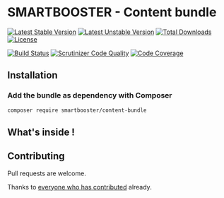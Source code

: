 # SMARTBOOSTER - Content bundle

[![Latest Stable Version](https://poser.pugx.org/smartbooster/content-bundle/v/stable)](https://packagist.org/packages/smartbooster/content-bundle)
[![Latest Unstable Version](https://poser.pugx.org/smartbooster/content-bundle/v/unstable)](https://packagist.org/packages/smartbooster/content-bundle)
[![Total Downloads](https://poser.pugx.org/smartbooster/content-bundle/downloads)](https://packagist.org/packages/smartbooster/content-bundle)
[![License](https://poser.pugx.org/smartbooster/content-bundle/license)](https://packagist.org/packages/smartbooster/content-bundle)

[![Build Status](https://api.travis-ci.org/smartbooster/content-bundle.png?branch=master)](https://travis-ci.org/smartbooster/content-bundle)
[![Scrutinizer Code Quality](https://scrutinizer-ci.com/g/smartbooster/content-bundle/badges/quality-score.png?b=master)](https://scrutinizer-ci.com/g/smartbooster/content-bundle/?branch=master)
[![Code Coverage](https://scrutinizer-ci.com/g/smartbooster/content-bundle/badges/coverage.png?b=master)](https://scrutinizer-ci.com/g/smartbooster/content-bundle/?branch=master)

## Installation

### Add the bundle as dependency with Composer

``` bash
composer require smartbooster/content-bundle
```

## What's inside !

## Contributing

Pull requests are welcome. 

Thanks to [everyone who has contributed](https://github.com/smartbooster/content-bundle/contributors) already.
